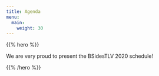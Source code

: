 ```yaml
---
title: Agenda
menu:
  main:
    weight: 30
---
```


{{% hero %}}

We are very proud to present the BSidesTLV 2020 schedule! 

{{% /hero %}}
